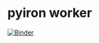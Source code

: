 # pyiron worker
[![Binder](https://mybinder.org/badge_logo.svg)](https://mybinder.org/v2/gh/jan-janssen/pyiron-worker/HEAD?filepath=workflow.ipynb)
